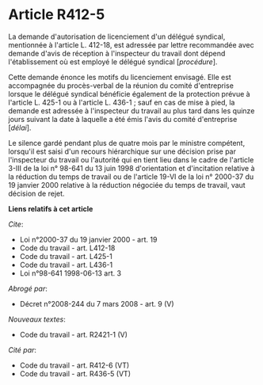 # Article R412-5

La demande d'autorisation de licenciement d'un délégué syndical, mentionnée à l'article L. 412-18, est adressée par lettre
recommandée avec demande d'avis de réception à l'inspecteur du travail dont dépend l'établissement où est employé le délégué
syndical [*procédure*]. 

Cette demande énonce les motifs du licenciement envisagé. Elle est accompagnée du procès-verbal de la réunion du comité
d'entreprise lorsque le délégué syndical bénéficie également de la protection prévue à l'article L. 425-1 ou à l'article L.
436-1 ; sauf en cas de mise à pied, la demande est adressée à l'inspecteur du travail au plus tard dans les quinze jours
suivant la date à laquelle a été émis l'avis du comité d'entreprise [*délai*].

Le silence gardé pendant plus de quatre mois par le ministre compétent, lorsqu'il est saisi d'un recours hiérarchique sur une
décision prise par l'inspecteur du travail ou l'autorité qui en tient lieu dans le cadre de l'article 3-III de la loi n°
98-641 du 13 juin 1998 d'orientation et d'incitation relative à la réduction du temps de travail ou de l'article 19-VI de la
loi n° 2000-37 du 19 janvier 2000 relative à la réduction négociée du temps de travail, vaut décision de rejet.

**Liens relatifs à cet article**

_Cite_:

  - Loi n°2000-37 du 19 janvier 2000 - art. 19
  - Code du travail - art. L412-18
  - Code du travail - art. L425-1
  - Code du travail - art. L436-1
  - Loi n°98-641 1998-06-13 art. 3

_Abrogé par_:

  - Décret n°2008-244 du 7 mars 2008 - art. 9 (V)

_Nouveaux textes_:

  - Code du travail - art. R2421-1 (V)

_Cité par_:

  - Code du travail - art. R412-6 (VT)
  - Code du travail - art. R436-5 (VT)
